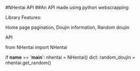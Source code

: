 #NHentai API
##An API made using python webscrapping

Library Features:

Home page pagination,
Doujin information,
Random doujin

API

from NHentai import NHentai

if __name__ == '__main__':
    nhentai = NHentai()
    dict: random_doujin = nhentai.get_random()